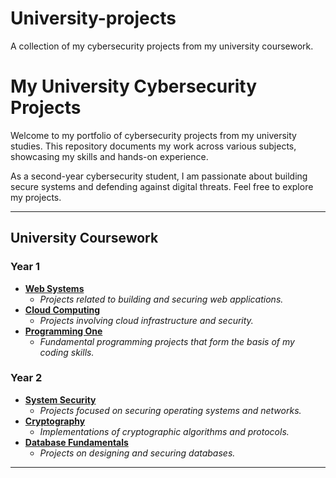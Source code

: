 # University-projects
A collection of my cybersecurity projects from my university coursework.

# My University Cybersecurity Projects

Welcome to my portfolio of cybersecurity projects from my university studies. This repository documents my work across various subjects, showcasing my skills and hands-on experience.

As a second-year cybersecurity student, I am passionate about building secure systems and defending against digital threats. Feel free to explore my projects.

---

## University Coursework

### Year 1

*   **[Web Systems](./Web-Systems/README.md)**
    *   *Projects related to building and securing web applications.*
*   **[Cloud Computing](./Cloud-Computing/README.md)**
    *   *Projects involving cloud infrastructure and security.*
*   **[Programming One](./Programming-One/README.md)**
    *   *Fundamental programming projects that form the basis of my coding skills.*

### Year 2

*   **[System Security](./System-Security/README.md)**
    *   *Projects focused on securing operating systems and networks.*
*   **[Cryptography](./Cryptography/README.md)**
    *   *Implementations of cryptographic algorithms and protocols.*
*   **[Database Fundamentals](./Database-Fundamentals/README.md)**
    *   *Projects on designing and securing databases.*

---
